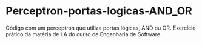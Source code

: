 # Perceptron-portas-logicas-AND_OR
Código com um perceptron que utiliza portas lógicas, AND ou OR. Exercício prático da matéria de I.A do curso de Engenharia de Software.
